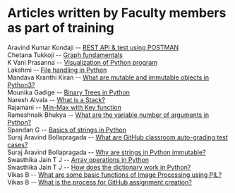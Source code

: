# Articles written by Faculty members as part of training

Aravind Kumar Kondaji -- [REST API & test using POSTMAN](rest-api-test-using-postman.pdf)  
Chetana Tukkoji -- [Graph fundamentals](graph-fundamentals.pdf)  
K Vani Prasanna -- [Visualization of Python program](visualization-of-python-program.pdf)  
Lakshmi -- [File handling in Python](file-handling-in-python.pdf)  
Mandava Kranthi Kiran -- [What are mutable and immutable objects in Python3?](what-are-mutable-and-immutable-objects-in-python3.pdf)  
Mounika Gadige -- [Binary Trees in Python](binary-trees-in-python.pdf)  
Naresh Alvala -- [What is a Stack?](what-is-a-stack.pdf)  
Rajamani -- [Min-Max with Key function](min-max-with-key-function.pdf)  
Rameshnaik Bhukya -- [What are the variable number of arguments in Python?](what-are-the-variable-number-of-arguments-in-python.pdf)  
Spandan G -- [Basics of strings in Python](basics-of-strings-in-python.pdf)  
Suraj Aravind Bollapragada -- [What are GitHub classroom auto-grading test cases?](what-are-github-classroom-auto-grading-test-cases.pdf)  
Suraj Aravind Bollapragada -- [Why are strings in Python immutable?](why-are-strings-in-python-immutable.pdf)  
Swasthika Jain T J -- [Array operations in Python](array-operations-in-python.pdf)  
Swasthika Jain T J -- [How does the dictionary work in Python?](how-does-the-dictionary-work-in-python.pdf)  
Vikas B -- [What are some basic functions of Image Processing using PIL?](what-are-some-basic-functions-of-image-processing-using-pil.pdf)  
Vikas B -- [What is the process for GitHub assignment creation?](what-is-the-process-for-github-assignment-creation.pdf)  
